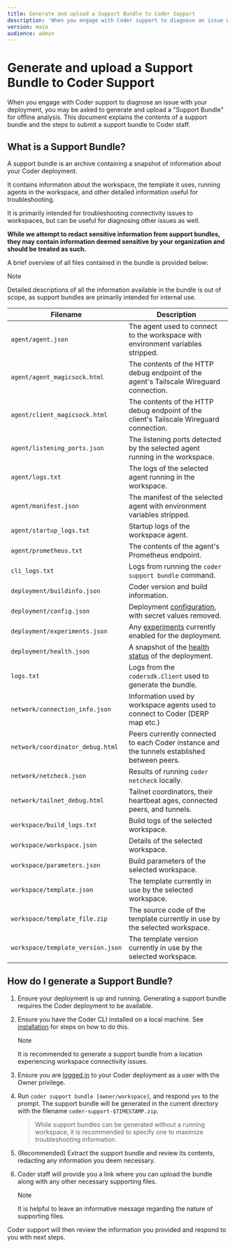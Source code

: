 ```yaml
---
title: Generate and upload a Support Bundle to Coder Support
description: 'When you engage with Coder support to diagnose an issue with your deployment,'
version: main
audience: admin
---
```

# Generate and upload a Support Bundle to Coder Support

When you engage with Coder support to diagnose an issue with your deployment,
you may be asked to generate and upload a "Support Bundle" for offline analysis.
This document explains the contents of a support bundle and the steps to submit
a support bundle to Coder staff.

## What is a Support Bundle?

A support bundle is an archive containing a snapshot of information about your
Coder deployment.

It contains information about the workspace, the template it uses, running
agents in the workspace, and other detailed information useful for
troubleshooting.

It is primarily intended for troubleshooting connectivity issues to workspaces,
but can be useful for diagnosing other issues as well.

**While we attempt to redact sensitive information from support bundles, they
may contain information deemed sensitive by your organization and should be
treated as such.**

A brief overview of all files contained in the bundle is provided below:

> [!NOTE]
> Detailed descriptions of all the information available in the bundle is
> out of scope, as support bundles are primarily intended for internal use.

| Filename                          | Description                                                                                                |
|-----------------------------------|------------------------------------------------------------------------------------------------------------|
| `agent/agent.json`                | The agent used to connect to the workspace with environment variables stripped.                            |
| `agent/agent_magicsock.html`      | The contents of the HTTP debug endpoint of the agent's Tailscale Wireguard connection.                     |
| `agent/client_magicsock.html`     | The contents of the HTTP debug endpoint of the client's Tailscale Wireguard connection.                    |
| `agent/listening_ports.json`      | The listening ports detected by the selected agent running in the workspace.                               |
| `agent/logs.txt`                  | The logs of the selected agent running in the workspace.                                                   |
| `agent/manifest.json`             | The manifest of the selected agent with environment variables stripped.                                    |
| `agent/startup_logs.txt`          | Startup logs of the workspace agent.                                                                       |
| `agent/prometheus.txt`            | The contents of the agent's Prometheus endpoint.                                                           |
| `cli_logs.txt`                    | Logs from running the `coder support bundle` command.                                                      |
| `deployment/buildinfo.json`       | Coder version and build information.                                                                       |
| `deployment/config.json`          | Deployment [configuration](../reference/api/general#get-deployment-config), with secret values removed. |
| `deployment/experiments.json`     | Any [experiments](../reference/cli/server#--experiments) currently enabled for the deployment.          |
| `deployment/health.json`          | A snapshot of the [health status](../admin/monitoring/health-check) of the deployment.                  |
| `logs.txt`                        | Logs from the `codersdk.Client` used to generate the bundle.                                               |
| `network/connection_info.json`    | Information used by workspace agents used to connect to Coder (DERP map etc.)                              |
| `network/coordinator_debug.html`  | Peers currently connected to each Coder instance and the tunnels established between peers.                |
| `network/netcheck.json`           | Results of running `coder netcheck` locally.                                                               |
| `network/tailnet_debug.html`      | Tailnet coordinators, their heartbeat ages, connected peers, and tunnels.                                  |
| `workspace/build_logs.txt`        | Build logs of the selected workspace.                                                                      |
| `workspace/workspace.json`        | Details of the selected workspace.                                                                         |
| `workspace/parameters.json`       | Build parameters of the selected workspace.                                                                |
| `workspace/template.json`         | The template currently in use by the selected workspace.                                                   |
| `workspace/template_file.zip`     | The source code of the template currently in use by the selected workspace.                                |
| `workspace/template_version.json` | The template version currently in use by the selected workspace.                                           |

## How do I generate a Support Bundle?

1. Ensure your deployment is up and running. Generating a support bundle
   requires the Coder deployment to be available.

2. Ensure you have the Coder CLI installed on a local machine. See
   [installation](../install/index) for steps on how to do this.

   > [!NOTE]
   > It is recommended to generate a support bundle from a location
   > experiencing workspace connectivity issues.

3. Ensure you are [logged in](../reference/cli/login#login) to your Coder
   deployment as a user with the Owner privilege.

4. Run `coder support bundle [owner/workspace]`, and respond `yes` to the
   prompt. The support bundle will be generated in the current directory with
   the filename `coder-support-$TIMESTAMP.zip`.

   > While support bundles can be generated without a running workspace, it is
   > recommended to specify one to maximize troubleshooting information.

5. (Recommended) Extract the support bundle and review its contents, redacting
   any information you deem necessary.

6. Coder staff will provide you a link where you can upload the bundle along
   with any other necessary supporting files.

   > [!NOTE]
   > It is helpful to leave an informative message regarding the nature of
   > supporting files.

Coder support will then review the information you provided and respond to you
with next steps.
